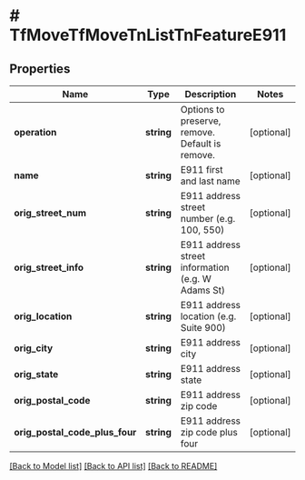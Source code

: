 # # TfMoveTfMoveTnListTnFeatureE911

## Properties

Name | Type | Description | Notes
------------ | ------------- | ------------- | -------------
**operation** | **string** | Options to preserve, remove. Default is remove. | [optional]
**name** | **string** | E911 first and last name | [optional]
**orig_street_num** | **string** | E911 address street number (e.g. 100, 550) | [optional]
**orig_street_info** | **string** | E911 address street information (e.g. W Adams St) | [optional]
**orig_location** | **string** | E911 address location (e.g. Suite 900) | [optional]
**orig_city** | **string** | E911 address city | [optional]
**orig_state** | **string** | E911 address state | [optional]
**orig_postal_code** | **string** | E911 address zip code | [optional]
**orig_postal_code_plus_four** | **string** | E911 address zip code plus four | [optional]

[[Back to Model list]](../../README.md#models) [[Back to API list]](../../README.md#endpoints) [[Back to README]](../../README.md)
